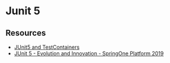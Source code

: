 # Junit 5

## Resources
- [JUnit5 and TestContainers](https://www.slideshare.net/debop/junit5-and-testcontainers)
- [JUnit 5 - Evolution and Innovation - SpringOne Platform 2019](https://www.slideshare.net/sbrannen/junit-5-evolution-and-innovation-springone-platform-2019)